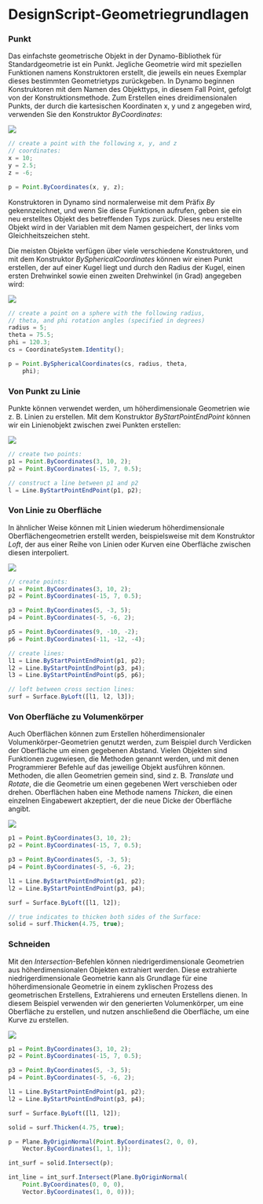 # DesignScript-Geometriegrundlagen

### Punkt

Das einfachste geometrische Objekt in der Dynamo-Bibliothek für Standardgeometrie ist ein Punkt. Jegliche Geometrie wird mit speziellen Funktionen namens Konstruktoren erstellt, die jeweils ein neues Exemplar dieses bestimmten Geometrietyps zurückgeben. In Dynamo beginnen Konstruktoren mit dem Namen des Objekttyps, in diesem Fall Point, gefolgt von der Konstruktionsmethode. Zum Erstellen eines dreidimensionalen Punkts, der durch die kartesischen Koordinaten x, y und z angegeben wird, verwenden Sie den Konstruktor _ByCoordinates_:

![](../images/8-2/1/GeometryBasics\_01.png)

```js
// create a point with the following x, y, and z
// coordinates:
x = 10;
y = 2.5;
z = -6;

p = Point.ByCoordinates(x, y, z);
```

Konstruktoren in Dynamo sind normalerweise mit dem Präfix _By_ gekennzeichnet, und wenn Sie diese Funktionen aufrufen, geben sie ein neu erstelltes Objekt des betreffenden Typs zurück. Dieses neu erstellte Objekt wird in der Variablen mit dem Namen gespeichert, der links vom Gleichheitszeichen steht.

Die meisten Objekte verfügen über viele verschiedene Konstruktoren, und mit dem Konstruktor _BySphericalCoordinates_ können wir einen Punkt erstellen, der auf einer Kugel liegt und durch den Radius der Kugel, einen ersten Drehwinkel sowie einen zweiten Drehwinkel (in Grad) angegeben wird:

![](../images/8-2/1/GeometryBasics\_02.png)

```js
// create a point on a sphere with the following radius,
// theta, and phi rotation angles (specified in degrees)
radius = 5;
theta = 75.5;
phi = 120.3;
cs = CoordinateSystem.Identity();

p = Point.BySphericalCoordinates(cs, radius, theta,
    phi);
```

### Von Punkt zu Linie

Punkte können verwendet werden, um höherdimensionale Geometrien wie z. B. Linien zu erstellen. Mit dem Konstruktor _ByStartPointEndPoint_ können wir ein Linienobjekt zwischen zwei Punkten erstellen:

![](../images/8-2/1/GeometryBasics\_03.png)

```js
// create two points:
p1 = Point.ByCoordinates(3, 10, 2);
p2 = Point.ByCoordinates(-15, 7, 0.5);

// construct a line between p1 and p2
l = Line.ByStartPointEndPoint(p1, p2);
```

### Von Linie zu Oberfläche

In ähnlicher Weise können mit Linien wiederum höherdimensionale Oberflächengeometrien erstellt werden, beispielsweise mit dem Konstruktor _Loft_, der aus einer Reihe von Linien oder Kurven eine Oberfläche zwischen diesen interpoliert.

![](../images/8-2/1/GeometryBasics\_04.png)

```js
// create points:
p1 = Point.ByCoordinates(3, 10, 2);
p2 = Point.ByCoordinates(-15, 7, 0.5);

p3 = Point.ByCoordinates(5, -3, 5);
p4 = Point.ByCoordinates(-5, -6, 2);

p5 = Point.ByCoordinates(9, -10, -2);
p6 = Point.ByCoordinates(-11, -12, -4);

// create lines:
l1 = Line.ByStartPointEndPoint(p1, p2);
l2 = Line.ByStartPointEndPoint(p3, p4);
l3 = Line.ByStartPointEndPoint(p5, p6);

// loft between cross section lines:
surf = Surface.ByLoft([l1, l2, l3]);
```

### Von Oberfläche zu Volumenkörper

Auch Oberflächen können zum Erstellen höherdimensionaler Volumenkörper-Geometrien genutzt werden, zum Beispiel durch Verdicken der Oberfläche um einen gegebenen Abstand. Vielen Objekten sind Funktionen zugewiesen, die Methoden genannt werden, und mit denen Programmierer Befehle auf das jeweilige Objekt ausführen können. Methoden, die allen Geometrien gemein sind, sind z. B. _Translate_ und _Rotate_, die die Geometrie um einen gegebenen Wert verschieben oder drehen. Oberflächen haben eine Methode namens _Thicken_, die einen einzelnen Eingabewert akzeptiert, der die neue Dicke der Oberfläche angibt.

![](../images/8-2/1/GeometryBasics\_05.png)

```js
p1 = Point.ByCoordinates(3, 10, 2);
p2 = Point.ByCoordinates(-15, 7, 0.5);

p3 = Point.ByCoordinates(5, -3, 5);
p4 = Point.ByCoordinates(-5, -6, 2);

l1 = Line.ByStartPointEndPoint(p1, p2);
l2 = Line.ByStartPointEndPoint(p3, p4);

surf = Surface.ByLoft([l1, l2]);

// true indicates to thicken both sides of the Surface:
solid = surf.Thicken(4.75, true);
```

### Schneiden

Mit den _Intersection_-Befehlen können niedrigerdimensionale Geometrien aus höherdimensionalen Objekten extrahiert werden. Diese extrahierte niedrigerdimensionale Geometrie kann als Grundlage für eine höherdimensionale Geometrie in einem zyklischen Prozess des geometrischen Erstellens, Extrahierens und erneuten Erstellens dienen. In diesem Beispiel verwenden wir den generierten Volumenkörper, um eine Oberfläche zu erstellen, und nutzen anschließend die Oberfläche, um eine Kurve zu erstellen.

![](../images/8-2/1/GeometryBasics\_06.png)

```js
p1 = Point.ByCoordinates(3, 10, 2);
p2 = Point.ByCoordinates(-15, 7, 0.5);

p3 = Point.ByCoordinates(5, -3, 5);
p4 = Point.ByCoordinates(-5, -6, 2);

l1 = Line.ByStartPointEndPoint(p1, p2);
l2 = Line.ByStartPointEndPoint(p3, p4);

surf = Surface.ByLoft([l1, l2]);

solid = surf.Thicken(4.75, true);

p = Plane.ByOriginNormal(Point.ByCoordinates(2, 0, 0),
    Vector.ByCoordinates(1, 1, 1));

int_surf = solid.Intersect(p);

int_line = int_surf.Intersect(Plane.ByOriginNormal(
    Point.ByCoordinates(0, 0, 0),
    Vector.ByCoordinates(1, 0, 0)));
```
